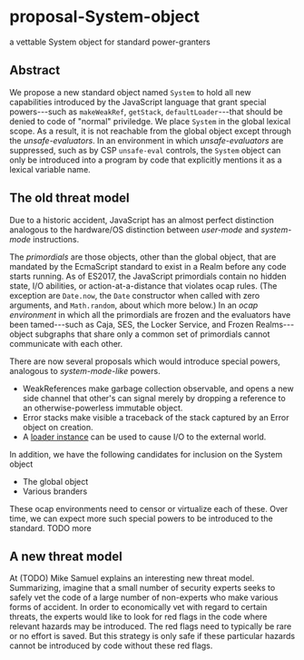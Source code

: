# proposal-System-object
a vettable System object for standard power-granters

## Abstract

We propose a new standard object named `System` to hold all new capabilities introduced by the JavaScript language that grant special powers---such as `makeWeakRef`, `getStack`, `defaultLoader`---that should be denied to code of "normal" priviledge. We place `System` in the global lexical scope. As a result, it is not reachable from the global object except through the *unsafe-evaluators*. In an environment in which *unsafe-evaluators* are suppressed, such as by CSP `unsafe-eval` controls, the `System` object can only be introduced into a program by code that explicitly mentions it as a lexical variable name.

## The old threat model

Due to a historic accident, JavaScript has an almost perfect distinction analogous to the hardware/OS distinction between *user-mode* and *system-mode* instructions. 

The *primordials* are those objects, other than the global object, that are mandated by the EcmaScript standard to exist in a Realm before any code starts running. As of ES2017, the JavaScript primordials contain no hidden state, I/O abilities, or action-at-a-distance that violates ocap rules. (The exception are `Date.now`, the `Date` constructor when called with zero arguments, and `Math.random`, about which more below.) In an *ocap environment* in which all the primordials are frozen and the evaluators have been tamed---such as Caja, SES, the Locker Service, and Frozen Realms---object subgraphs that share only a common set of primordials cannot communicate with each other. 

There are now several proposals which would introduce special powers, analogous to *system-mode-like* powers. 
   * WeakReferences make garbage collection observable, and opens a new side channel that other's can signal merely by dropping a reference to an otherwise-powerless immutable object.
   * Error stacks make visible a traceback of the stack captured by an Error object on creation.
   * A [loader instance](https://github.com/whatwg/loader/issues/34) can be used to cause I/O to the external world.

In addition, we have the following candidates for inclusion on the System object
   * The global object
   * Various branders
   
These ocap environments need to censor or virtualize each of these. Over time, we can expect more such special powers to be introduced to the standard. TODO more

## A new threat model

At (TODO) Mike Samuel explains an interesting new threat model. Summarizing, imagine that a small number of security experts seeks to safely vet the code of a large number of non-experts who make various forms of accident. In order to economically vet with regard to certain threats, the experts would like to look for red flags in the code where relevant hazards may be introduced. The red flags need to typically be rare or no effort is saved. But this strategy is only safe if these particular hazards cannot be introduced by code without these red flags.

## 
